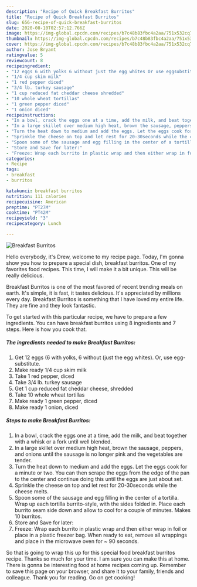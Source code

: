 ```yaml
---
description: "Recipe of Quick Breakfast Burritos"
title: "Recipe of Quick Breakfast Burritos"
slug: 656-recipe-of-quick-breakfast-burritos
date: 2020-08-10T02:57:12.766Z
image: https://img-global.cpcdn.com/recipes/b7c48b83fbc4a2aa/751x532cq70/breakfast-burritos-recipe-main-photo.jpg
thumbnail: https://img-global.cpcdn.com/recipes/b7c48b83fbc4a2aa/751x532cq70/breakfast-burritos-recipe-main-photo.jpg
cover: https://img-global.cpcdn.com/recipes/b7c48b83fbc4a2aa/751x532cq70/breakfast-burritos-recipe-main-photo.jpg
author: Jose Bryant
ratingvalue: 5
reviewcount: 8
recipeingredient:
- "12 eggs 6 with yolks 6 without just the egg whites Or use eggsubstitute"
- "1/4 cup skim milk"
- "1 red pepper diced"
- "3/4 lb. turkey sausage"
- "1 cup reduced fat cheddar cheese shredded"
- "10 whole wheat tortillas"
- "1 green pepper diced"
- "1 onion diced"
recipeinstructions:
- "In a bowl, crack the eggs one at a time, add the milk, and beat together with a whisk or a fork until well blended."
- "In a large skillet over medium high heat, brown the sausage, peppers, and onions until the sausage is no longer pink and the vegetables are tender."
- "Turn the heat down to medium and add the eggs. Let the eggs cook for a minute or two. You can then scrape the eggs from the edge of the pan to the center and continue doing this until the eggs are just about set."
- "Sprinkle the cheese on top and let rest for 20-30seconds while the cheese melts."
- "Spoon some of the sausage and egg filling in the center of a tortilla. Wrap up each tortilla burrito-style, with the sides folded in. Place each burrito seam side down and allow to cool for a couple of minutes. Makes 10 burritos."
- "Store and Save for later:"
- "Freeze: Wrap each burrito in plastic wrap and then either wrap in foil or place in a plastic freezer bag. When ready to eat, remove all wrappings and place in the microwave oven for ~ 90 seconds."
categories:
- Recipe
tags:
- breakfast
- burritos

katakunci: breakfast burritos 
nutrition: 111 calories
recipecuisine: American
preptime: "PT27M"
cooktime: "PT42M"
recipeyield: "3"
recipecategory: Lunch

---
```



![Breakfast Burritos](https://img-global.cpcdn.com/recipes/b7c48b83fbc4a2aa/751x532cq70/breakfast-burritos-recipe-main-photo.jpg)

Hello everybody, it's Drew, welcome to my recipe page. Today, I'm gonna show you how to prepare a special dish, breakfast burritos. One of my favorites food recipes. This time, I will make it a bit unique. This will be really delicious.



Breakfast Burritos is one of the most favored of recent trending meals on earth. It's simple, it is fast, it tastes delicious. It's appreciated by millions every day. Breakfast Burritos is something that I have loved my entire life. They are fine and they look fantastic.


To get started with this particular recipe, we have to prepare a few ingredients. You can have breakfast burritos using 8 ingredients and 7 steps. Here is how you cook that.

<!--inarticleads1-->

##### The ingredients needed to make Breakfast Burritos:

1. Get 12 eggs (6 with yolks, 6 without (just the egg whites). Or, use egg-substitute.
1. Make ready 1/4 cup skim milk
1. Take 1 red pepper, diced
1. Take 3/4 lb. turkey sausage
1. Get 1 cup reduced fat cheddar cheese, shredded
1. Take 10 whole wheat tortillas
1. Make ready 1 green pepper, diced
1. Make ready 1 onion, diced




<!--inarticleads2-->

##### Steps to make Breakfast Burritos:

1. In a bowl, crack the eggs one at a time, add the milk, and beat together with a whisk or a fork until well blended.
1. In a large skillet over medium high heat, brown the sausage, peppers, and onions until the sausage is no longer pink and the vegetables are tender.
1. Turn the heat down to medium and add the eggs. Let the eggs cook for a minute or two. You can then scrape the eggs from the edge of the pan to the center and continue doing this until the eggs are just about set.
1. Sprinkle the cheese on top and let rest for 20-30seconds while the cheese melts.
1. Spoon some of the sausage and egg filling in the center of a tortilla. Wrap up each tortilla burrito-style, with the sides folded in. Place each burrito seam side down and allow to cool for a couple of minutes. Makes 10 burritos.
1. Store and Save for later:
1. Freeze: Wrap each burrito in plastic wrap and then either wrap in foil or place in a plastic freezer bag. When ready to eat, remove all wrappings and place in the microwave oven for ~ 90 seconds.




So that is going to wrap this up for this special food breakfast burritos recipe. Thanks so much for your time. I am sure you can make this at home. There is gonna be interesting food at home recipes coming up. Remember to save this page on your browser, and share it to your family, friends and colleague. Thank you for reading. Go on get cooking!

